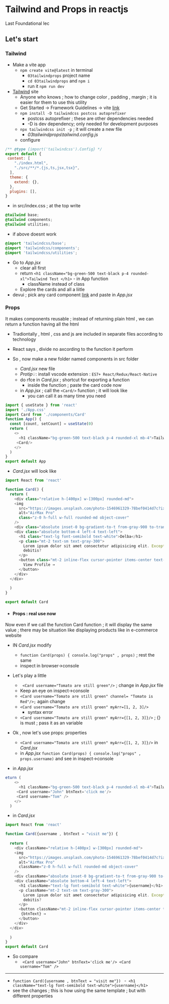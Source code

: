 # Tailwind and Props in reactjs
Last Foundational lec

## Let's start

### Tailwind

- Make a vite app
  - `npm create vite@latest` in  terminal 
     - `03tailwindprops` project name 
     - `cd 03tailwindprops` and `npm i`
     - run it `npm run dev`
- [Tailwind](https://tailwindcss.com/) site 
    - Anyone who knows ; how to change color , padding , margin ; it is easier for them to use this utility
    - Get Started -> Framework Guidelines -> vite [link](https://tailwindcss.com/docs/guides/vite)
    - `npm install -D tailwindcss postcss autoprefixer` 
      -  postcss autoprefixer ; these are other dependencies needed 
      - -D is dev dependency; only needed for development purposes
    - `npx tailwindcss init -p`  ; it will create a new file
        - _03tailwindprops\tailwind.config.js_
    - configure
```js
/** @type {import('tailwindcss').Config} */
export default {
 content: [
    "./index.html",
    "./src/**/*.{js,ts,jsx,tsx}",
  ],
  theme: {
    extend: {},
  },
  plugins: [],
}
```
- in src/index.css ; at the top write 
```css
@tailwind base;
@tailwind components;
@tailwind utilities;
```
- if above doesnt work 
```css
@import 'tailwindcss/base';
@import 'tailwindcss/components';
@import 'tailwindcss/utilities';
```

- Go to _App.jsx_ 
  - clear all first
  - return `<h1 className="bg-green-500 text-black p-4 rounded-xl">Tailwind Test </h1>` - in  App function 
     - className instead of class 
  - Explore the cards and all a liitle 
- devui ; pick any card component [link](https://www.devui.io/components/cards ) and paste  in   _App.jsx_


### Props 
It makes components reusable ; instead of returning plain html , we can return a function having all the html 
- Tradiontally , html , css and js are included in separate files according to technology 
- React says , divide no axcording to the function it perform 

- So , now make a new folder named components in src folder
  - _Card.jsx_ new file 
  - $Protip💡$: install vscode extension : `ES7+ React/Redux/React-Native`
  - do rfce in _Card.jsx_ ; shortcut for exporting a function 
    - inside the function ; paste the card code now
  - in _App.jsx_ ; call the `<Card/>` function ; it will look like 
    - you can call it as many time you need
```js
import { useState } from 'react'
import './App.css'
import Card from './components/Card'
function App() {
  const [count, setCount] = useState(0)
  return (
    <>
      <h1 className="bg-green-500 text-black p-4 rounded-xl mb-4">Tailwind Test </h1>
     <Card/>
    </>
  )
}
export default App

```

- _Card.jsx_ will look like
```js
import React from 'react'

function Card() {
  return (
    <div class="relative h-[400px] w-[300px] rounded-md">
    <img
      src="https://images.unsplash.com/photo-1546961329-78bef0414d7c?ixlib=rb-4.0.3&amp;ixid=MnwxMjA3fDB8MHxzZWFyY2h8MTB8fHVzZXJ8ZW58MHx8MHx8&amp;auto=format&amp;fit=crop&amp;w=800&amp;q=60"
      alt="AirMax Pro"
      class="z-0 h-full w-full rounded-md object-cover"
    />
    <div class="absolute inset-0 bg-gradient-to-t from-gray-900 to-transparent"></div>
    <div class="absolute bottom-4 left-4 text-left">
      <h1 class="text-lg font-semibold text-white">Delba</h1>
      <p class="mt-2 text-sm text-gray-300">
        Lorem ipsum dolor sit amet consectetur adipisicing elit. Excepturi,
        debitis?
      </p>
      <button class="mt-2 inline-flex cursor-pointer items-center text-sm font-semibold text-white">
        View Profile →
      </button>
    </div>
  </div>
  
  )
}

export default Card
```

- #### Props : real use now 
Now even if we call the function Card function ; it will display the same value ; there may be situation like displaying products like in e-commerce website 
- IN _Card.jsx_ modify
  - `function Card(props) { console.log("props" , props)` ; rest the same
  - inspect in browser->console
- Let's play a little
  - ` <Card username="Tomato are still green"/>` ; change in _App.jsx_ file
  - Keep an eye on inspect->console
  - `<Card username="Tomato are still green" channel= "Tomato is Red"/>;` again change 
  - `<Card username="Tomato are still green" myArr=[1, 2, 3]/>` 
    - syntax error 
  - `<Card username="Tomato are still green" myArr={[1, 2, 3]}/>` ; {} is must ; pass it as an variable

- Ok , now let's use props: properties
  - `<Card username="Tomato are still green" myArr={[1, 2, 3]}/>`  in _Card.jsx_
  - in _App.jsx_ `function Card(props) {
    console.log("props" , props.username)` and see in inspect->console
- in _App.jsx_
```js
eturn (
    <>
      <h1 className="bg-green-500 text-black p-4 rounded-xl mb-4">Tailwind Test </h1>
     <Card username="John" btnText='click me'/>
     <Card username="Tom" />
    </>
  )
```
- in _Card.jsx_
```js
import React from 'react'

function Card({username , btnText = "visit me"}) {
    
  return (
    <div className="relative h-[400px] w-[300px] rounded-md">
    <img
      src="https://images.unsplash.com/photo-1546961329-78bef0414d7c?ixlib=rb-4.0.3&amp;ixid=MnwxMjA3fDB8MHxzZWFyY2h8MTB8fHVzZXJ8ZW58MHx8MHx8&amp;auto=format&amp;fit=crop&amp;w=800&amp;q=60"
      alt="AirMax Pro"
      className="z-0 h-full w-full rounded-md object-cover"
    />
    <div className="absolute inset-0 bg-gradient-to-t from-gray-900 to-transparent"></div>
    <div className="absolute bottom-4 left-4 text-left">
      <h1 className="text-lg font-semibold text-white">{username}</h1>
      <p className="mt-2 text-sm text-gray-300">
        Lorem ipsum dolor sit amet consectetur adipisicing elit. Excepturi,
        debitis?
      </p>
      <button className="mt-2 inline-flex cursor-pointer items-center text-sm font-semibold text-white">
       {btnText} →
      </button>
    </div>
  </div>
  
  )
}
export default Card
```

- So compare
  - ` <Card username="John" btnText='click me'/> <Card username="Tom" />`
---
  - `function Card({username , btnText = "visit me"}) ` 
  -` <h1 className="text-lg font-semibold text-white">{username}</h1>`
- see the changes ; this is how using the same template ; but with different properties
